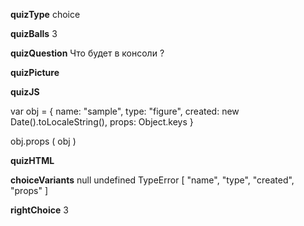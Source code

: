 ____quizType____
choice

____quizBalls____
3

____quizQuestion____
Что будет в консоли ?

____quizPicture____


____quizJS____

var obj = {
    name: "sample",
    type: "figure",
    created: new Date().toLocaleString(),
    props: Object.keys
}

obj.props ( obj )

____quizHTML____


____choiceVariants____
null
undefined
TypeError
[ "name", "type", "created", "props" ]

____rightChoice____
3
